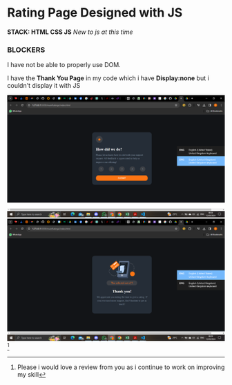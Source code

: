 # Rating Page Designed with JS

**STACK: HTML CSS JS**
*New to js at this time*

### BLOCKERS
I have not be able to properly use DOM.

I have the **Thank You Page** in my code which i have **Display:none** but i couldn't display it with JS

![Rating Page](./images/Screenshot%20(289).png)
![Thank You Page](./images/Screenshot%20(290).png)
[^1]

[^1]: Please i would love a review from you as i continue to work on improving my skill